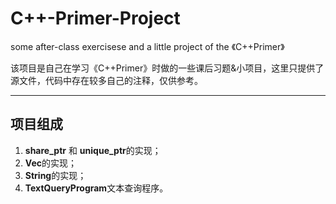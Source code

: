 # C++-Primer-Project
some after-class exercisese and a little project of the 《C++Primer》

该项目是自己在学习《C++Primer》时做的一些课后习题&小项目，这里只提供了源文件，代码中存在较多自己的注释，仅供参考。
***
## 项目组成
1. **share_ptr** 和 **unique_ptr**的实现；
2. **Vec**的实现；
3. **String**的实现；
4. **TextQueryProgram**文本查询程序。
